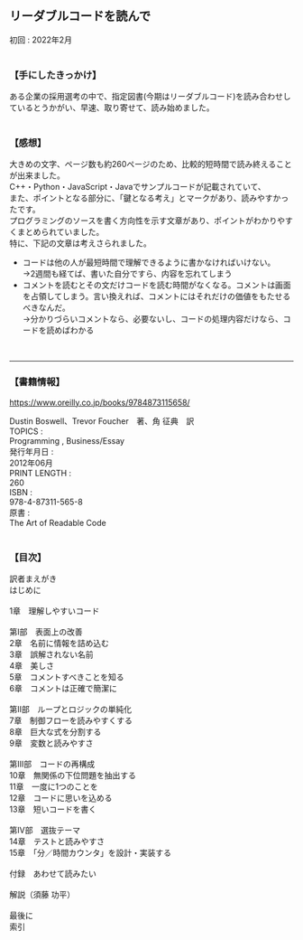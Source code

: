 ## リーダブルコードを読んで<br>
初回 : 2022年2月<br>
<br>
### 【手にしたきっかけ】<br>
ある企業の採用選考の中で、指定図書(今期はリーダブルコード)を読み合わせしているとうかがい、早速、取り寄せて、読み始めました。<br>
<br>
### 【感想】<br>
大きめの文字、ページ数も約260ページのため、比較的短時間で読み終えることが出来ました。<br>
C++・Python・JavaScript・Javaでサンプルコードが記載されていて、<br>
また、ポイントとなる部分に、「鍵となる考え」とマークがあり、読みやすかったです。<br>
プログラミングのソースを書く方向性を示す文章があり、ポイントがわかりやすくまとめられていました。<br>
特に、下記の文章は考えさられました。<br>
  * コードは他の人が最短時間で理解できるように書かなければいけない。<br>
  →2週間も経てば、書いた自分ですら、内容を忘れてしまう<br>
  * コメントを読むとその文だけコードを読む時間がなくなる。コメントは画面を占領してしまう。言い換えれば、コメントにはそれだけの価値をもたせるべきなんだ。<br>
  →分かりづらいコメントなら、必要ないし、コードの処理内容だけなら、コードを読めばわかる<br>
<br>

---
### 【書籍情報】<br>
https://www.oreilly.co.jp/books/9784873115658/

Dustin Boswell、Trevor Foucher　著、角 征典　訳<br>
TOPICS :<br>
Programming , Business/Essay<br>
発行年月日 :<br>
2012年06月<br>
PRINT LENGTH :<br>
260<br>
ISBN :<br>
978-4-87311-565-8<br>
原書 :<br>
The Art of Readable Code<br>
<br>
### 【目次】<br>
訳者まえがき<br>
はじめに<br>
<br>
1章　理解しやすいコード<br>
<br>
第I部　表面上の改善<br>
2章　名前に情報を詰め込む<br>
3章　誤解されない名前<br>
4章　美しさ<br>
5章　コメントすべきことを知る<br>
6章　コメントは正確で簡潔に<br>
<br>
第II部　ループとロジックの単純化<br>
7章　制御フローを読みやすくする<br>
8章　巨大な式を分割する<br>
9章　変数と読みやすさ<br>
<br>
第III部　コードの再構成<br>
10章　無関係の下位問題を抽出する<br>
11章　一度に1つのことを<br>
12章　コードに思いを込める<br>
13章　短いコードを書く<br>
<br>
第IV部　選抜テーマ<br>
14章　テストと読みやすさ<br>
15章　「分／時間カウンタ」を設計・実装する<br>
<br>
付録　あわせて読みたい<br>
<br>
解説（須藤 功平）<br>
<br>
最後に<br>
索引<br>

